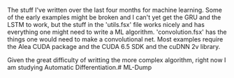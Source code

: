 The stuff I've written over the last four months for machine learning. Some of the early examples might be broken and I can't yet get the GRU and the LSTM to work, but the stuff in the 'utils.fsx' file works nicely and has everything one might need to write a ML algorithm. 'convolution.fsx' has the things one would need to make a convolutional net. Most examples require the Alea CUDA package and the CUDA 6.5 SDK and the cuDNN 2v library.

Given the great difficulty of writting the more complex algorithm, right now I am studying Automatic Differentiation.# ML-Dump 
